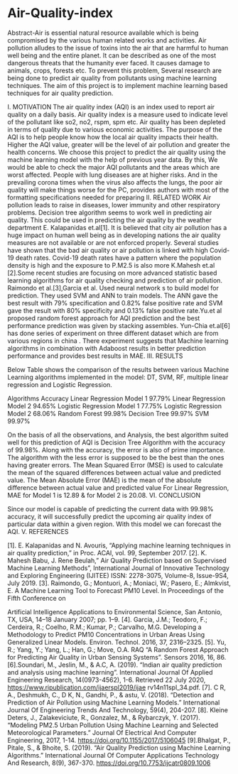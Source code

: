 # Air-Quality-index
Abstract-Air is essential natural resource available which is being compromised by the various human related works and activities. Air pollution alludes to the issue of toxins into the air that are harmful to human well being and the entire planet. It can be described as one of the most dangerous threats that the humanity ever faced. It causes damage to animals, crops, forests etc. To prevent this problem, Several research are being done to predict air quality from pollutants using machine learning techniques. The aim of this project is to implement machine learning based techniques for air quality prediction.


I.	MOTIVATION
The  air  quality  index  (AQI)  is  an  index  used to report air quality on a daily basis. Air quality index is  a  measure  used  to  indicate  level  of  the pollutant like so2, no2, rspm, spm etc. Air quality has been depleted in terms of quality due to various economic activities. The purpose of the AQI is to help people know how the local air quality impacts their health. Higher the AQI value, greater will be the level of air pollution and greater the health concerns. We choose this project to predict the air quality using the machine learning model with the help of previous year data.  By this, We would be able to check the major AQI pollutants and  the  areas  which  are  worst  affected.   People with lung diseases are at higher risks. And in the prevailing  corona  times  when  the  virus  also  affects  the  lungs,  the  poor  air  quality  will  make things worse for the PC, provides authors with most of the formatting specifications needed for preparing 
II.	RELATED WORK
Air pollution leads to raise in    diseases, lower immunity and other respiratory problems. Decision tree algorithm seems to work well in predicting air quality. This could be used in predicting the air quality by the weather department E. Kalapanidas et.al[1].
It is believed that city air pollution has a huge impact on human well being  as in developing nations the air quality measures are not available or are not enforced properly.
Several studies have shown that the bad air quality or air pollution is linked with high Covid-19 death rates.
Covid-19 death rates have a pattern where the population density is high and the exposure to P.M2.5 is also more K.Mahesh et.al [2].Some recent studies are focusing on more advanced statistic based learning algorithms for air quality checking and prediction of air pollution. Raimondo et al.[3],Garcia et al. Used neural network s to build model for prediction. They used SVM and ANN to train models. The ANN gave the best result with 79% specification and 0.82% false positive rate and SVM gave the result with 80% specificity and 0.13% false positive rate.Yu.et al proposed random forest approach for AQI prediction and the best performance prediction was given by stacking assembles. Yun-Chia et.al[6] has done series of experiment on three different dataset which are from various  regions in china . There experiment suggests that Machine learning algorithms in combination with Adaboost results in better prediction performance and provides best results in MAE.
III. RESULTS

Below Table shows the comparison of the results between various Machine Learning algorithms implemented in the model: DT, SVM, RF, multiple linear regression and Logistic Regression.

Algorithms	Accuracy
Linear Regression Model 1	97.79%
Linear Regression Model 2	94.65%
Logistic Regression Model 1	77.75%
Logistic Regression Model 2	68.06%
Random Forest	99.98%
Decision Tree	99.97%
SVM	99.97%

On the basis of all the observations, and Analysis, the best algorithm suited well for this prediction of AQI is Decision Tree Algorithm with the accuracy of 99.98%.
Along with the accuracy, the error is also of prime importance. The algorithm with the less error is supposed to be the best than the ones having greater errors. The Mean Squared Error (MSE) is used to calculate the mean of the squared differences between actual value and predicted value. The Mean Absolute Error (MAE) is the mean of the absolute difference between actual value and predicted value For Linear Regression, MAE for Model 1 is 12.89 & for Model 2 is 20.08.
VI. CONCLUSION

Since our model is capable of predicting the current data with 99.98% accuracy, it will successfully predict the upcoming air quality index of particular data within a given region. With this model we can forecast the AQI.
V. REFERENCES

[1]. E. Kalapanidas and N. Avouris, “Applying machine learning techniques in air quality prediction,” in Proc. ACAI, vol. 99, September 2017.
[2]. K. Mahesh Babu, J. Rene Beulah,” Air Quality Prediction based on Supervised Machine Learning Methods”, International Journal of Innovative Technology and Exploring Engineering (IJITEE) ISSN: 2278-3075, Volume-8, Issue-9S4, July 2019.
[3]. Raimondo, G.; Montuori, A.; Moniaci, W.; Pasero, E.; Almkvist, E. A Machine Learning Tool to Forecast PM10 Level. In Proceedings of the Fifth Conference on
 
Artificial Intelligence Applications to Environmental Science, San Antonio, TX, USA, 14–18 January 2007; pp. 1–9.
[4]. Garcia, J.M.; Teodoro, F.; Cerdeira, R.; Coelho, R.M.; Kumar, P.; Carvalho, M.G. Developing a Methodology to Predict PM10 Concentrations in Urban Areas Using Generalized Linear Models. Environ. Technol. 2016, 37, 2316–2325.
[5]. Yu, R.; Yang, Y.; Yang, L.; Han, G.; Move, O.A. RAQ
“A Random Forest Approach for Predicting Air Quality in Urban Sensing Systems”. Sensors 2016, 16, 86.
[6].Soundari, M., Jeslin, M., & A.C, A. (2019). “Indian air quality prediction and analysis using machine learning”. International Journal Of Applied Engineering  Research,  14(0973-4562),  1-6. Retrieved
22	July	2020,
https://www.ripublication.com/ijaerspl2019/ijae rv14n11spl_34.pdf.
[7]. C R, A., Deshmukh, C., D K, N., Gandhi, P., & astu, V. (2018). “Detection and Prediction of Air Pollution using Machine Learning Models.” International Journal Of Engineering Trends And Technology, 59(4), 204-207.
[8]. Kleine Deters, J., Zalakeviciute, R., Gonzalez, M., & Rybarczyk, Y. (2017). “Modeling PM2.5 Urban Pollution Using Machine Learning and Selected Meteorological Parameters.” Journal Of Electrical And Computer	Engineering,	2017,	1-14.
https://doi.org/10.1155/2017/5106045
[9].Bhalgat, P., Pitale, S., & Bhoite, S. (2019). “Air Quality Prediction using Machine Learning Algorithms.” International Journal Of Computer Applications Technology And Research, 8(9), 367-370.
https://doi.org/10.7753/ijcatr0809.1006



 


